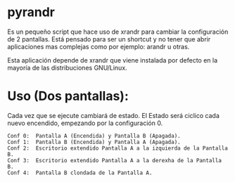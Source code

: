 # pyrandr
Es un pequeño script que hace uso de xrandr para cambiar la configuración de 2 pantallas.
Está pensado para ser un shortcut y no tener que abrir aplicaciones mas complejas como por ejemplo: arandr u otras. 

Esta aplicación depende de xrandr que viene instalada por defecto en la mayoría de las distribuciones GNU/Linux.

# Uso (Dos pantallas):
  Cada vez que se ejecute cambiará de estado. El Estado será ciclico cada nuevo encendido, empezando por la configuración 0.
  
    Conf 0:  Pantalla A (Encendida) y Pantalla B (Apagada).
    Conf 1:  Pantalla B (Encendida) y Pantalla A (Apagada).
    Conf 2:  Escritorio extendido Pantalla A a la izquierda de la Pantalla B.
    Conf 3:  Escritorio extendido Pantalla A a la derexha de la Pantalla B.
    Conf 4:  Pantalla B clondada de la Pantalla A.
